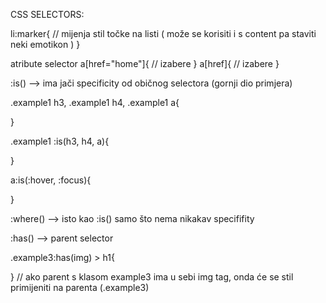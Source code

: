 CSS SELECTORS:

li:marker{
// mijenja stil točke na listi ( može se korisiti i s content pa staviti neki emotikon )
}

atribute selector
a[href="home"]{ // izabere <a href="home"></a>}
a[href]{ // izabere <a href="bilo šta, sve sa hrefom izabere"></a>}

:is() --> ima jači specificity od običnog selectora (gornji dio primjera)

.example1 h3,
.example1 h4,
.example1 a{

}

.example1 :is(h3, h4, a){

}

a:is(:hover, :focus){

}

:where() --> isto kao :is() samo što nema nikakav specififity

:has() --> parent selector

.example3:has(img) > h1{

}
// ako parent s klasom example3 ima u sebi img tag, onda će se stil primijeniti na parenta (.example3)
